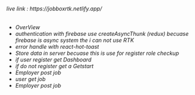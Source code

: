 <h6>live link : https://jobboxrtk.netlify.app/<h6/>


<ul>
<li>OverView</li>
<li>authentication with firebase use createAsyncThunk (redux) becuase firebase is async system the i can not use RTK</li>
<li>error handle with react-hot-toast</li>
<li>Store data in server becuase this is use for register role checkup</li>
<li>if user register get Dashboard </li>
<li>if do not register get a Getstart </li>
<li>Employer post job</li>
<li>user get job </li>



<li style="text-color:red">Employer post job</li>

<ul/>
